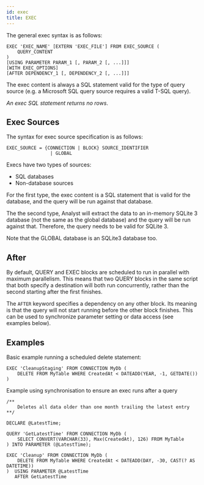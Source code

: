 ```yaml
---
id: exec
title: EXEC
---
```


The general exec syntax is as follows:
```
EXEC 'EXEC_NAME' [EXTERN 'EXEC_FILE'] FROM EXEC_SOURCE (
	QUERY_CONTENT
) 
[USING PARAMETER PARAM_1 [, PARAM_2 [, ...]]]
[WITH EXEC_OPTIONS]
[AFTER DEPENDENCY_1 [, DEPENDENCY_2 [, ...]]]
```

The exec content is always a SQL statement valid for the type of query source (e.g. a Microsoft SQL query source requires a valid T-SQL query).

*An exec SQL statement returns no rows*.

## Exec Sources
The syntax for exec source specification is as follows:

```
EXEC_SOURCE = {CONNECTION | BLOCK} SOURCE_IDENTIFIER 
				| GLOBAL
```

Execs have two types of sources:

* SQL databases
* Non-database sources

For the first type, the exec content is a SQL statement that is valid for the database, and the query will be run against that database.

The the second type, Analyst will extract the data to an in-memory SQLite 3 database (not the same as the global database) and the query will be run against that. Therefore, the query needs to be valid for SQLite 3.

Note that the GLOBAL database is an SQLite3 database too.

## After

By default, QUERY and EXEC blocks are scheduled to run in parallel with maximum parallelism. This means that two QUERY blocks in the same script that both specify a destination will both run concurrently, rather than the second starting after the first finishes.

The `AFTER` keyword specifies a dependency on any other block. Its meaning is that the query will not start running before the other block finishes. This can be used to synchronize parameter setting or data access (see examples below).


## Examples 

Basic example running a scheduled delete statement:

```
EXEC 'CleanupStaging' FROM CONNECTION MyDb (
	DELETE FROM MyTable WHERE CreatedAt < DATEADD(YEAR, -1, GETDATE())
)
```

Example using synchronisation to ensure an exec runs after a query
```
/**
	Deletes all data older than one month trailing the latest entry
**/

DECLARE @LatestTime;

QUERY 'GetLatestTime' FROM CONNECTION MyDb (
	SELECT CONVERT(VARCHAR(33), Max(CreatedAt), 126) FROM MyTable
) INTO PARAMETER (@LatestTime);

EXEC 'Cleanup' FROM CONNECTION MyDb (
	DELETE FROM MyTable WHERE CreatedAt < DATEADD(DAY, -30, CAST(? AS DATETIME))
)  USING PARAMETER @LatestTime
   AFTER GetLatestTime
```
